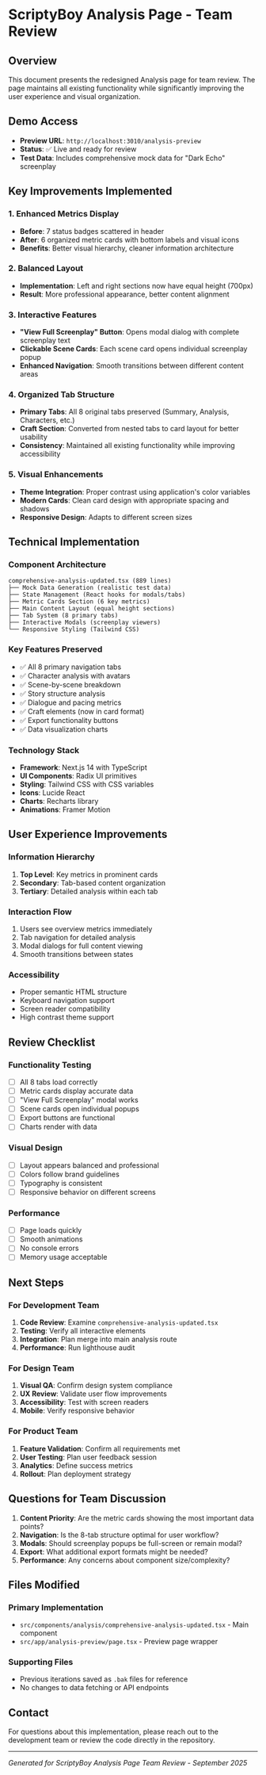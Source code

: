 # ScriptyBoy Analysis Page - Team Review

## Overview
This document presents the redesigned Analysis page for team review. The page maintains all existing functionality while significantly improving the user experience and visual organization.

## Demo Access
- **Preview URL**: `http://localhost:3010/analysis-preview`
- **Status**: ✅ Live and ready for review
- **Test Data**: Includes comprehensive mock data for "Dark Echo" screenplay

## Key Improvements Implemented

### 1. Enhanced Metrics Display
- **Before**: 7 status badges scattered in header
- **After**: 6 organized metric cards with bottom labels and visual icons
- **Benefits**: Better visual hierarchy, cleaner information architecture

### 2. Balanced Layout
- **Implementation**: Left and right sections now have equal height (700px)
- **Result**: More professional appearance, better content alignment

### 3. Interactive Features
- **"View Full Screenplay" Button**: Opens modal dialog with complete screenplay text
- **Clickable Scene Cards**: Each scene card opens individual screenplay popup
- **Enhanced Navigation**: Smooth transitions between different content areas

### 4. Organized Tab Structure
- **Primary Tabs**: All 8 original tabs preserved (Summary, Analysis, Characters, etc.)
- **Craft Section**: Converted from nested tabs to card layout for better usability
- **Consistency**: Maintained all existing functionality while improving accessibility

### 5. Visual Enhancements
- **Theme Integration**: Proper contrast using application's color variables
- **Modern Cards**: Clean card design with appropriate spacing and shadows
- **Responsive Design**: Adapts to different screen sizes

## Technical Implementation

### Component Architecture
```
comprehensive-analysis-updated.tsx (889 lines)
├── Mock Data Generation (realistic test data)
├── State Management (React hooks for modals/tabs)
├── Metric Cards Section (6 key metrics)
├── Main Content Layout (equal height sections)
├── Tab System (8 primary tabs)
├── Interactive Modals (screenplay viewers)
└── Responsive Styling (Tailwind CSS)
```

### Key Features Preserved
- ✅ All 8 primary navigation tabs
- ✅ Character analysis with avatars
- ✅ Scene-by-scene breakdown
- ✅ Story structure analysis
- ✅ Dialogue and pacing metrics
- ✅ Craft elements (now in card format)
- ✅ Export functionality buttons
- ✅ Data visualization charts

### Technology Stack
- **Framework**: Next.js 14 with TypeScript
- **UI Components**: Radix UI primitives
- **Styling**: Tailwind CSS with CSS variables
- **Icons**: Lucide React
- **Charts**: Recharts library
- **Animations**: Framer Motion

## User Experience Improvements

### Information Hierarchy
1. **Top Level**: Key metrics in prominent cards
2. **Secondary**: Tab-based content organization
3. **Tertiary**: Detailed analysis within each tab

### Interaction Flow
1. Users see overview metrics immediately
2. Tab navigation for detailed analysis
3. Modal dialogs for full content viewing
4. Smooth transitions between states

### Accessibility
- Proper semantic HTML structure
- Keyboard navigation support
- Screen reader compatibility
- High contrast theme support

## Review Checklist

### Functionality Testing
- [ ] All 8 tabs load correctly
- [ ] Metric cards display accurate data
- [ ] "View Full Screenplay" modal works
- [ ] Scene cards open individual popups
- [ ] Export buttons are functional
- [ ] Charts render with data

### Visual Design
- [ ] Layout appears balanced and professional
- [ ] Colors follow brand guidelines
- [ ] Typography is consistent
- [ ] Responsive behavior on different screens

### Performance
- [ ] Page loads quickly
- [ ] Smooth animations
- [ ] No console errors
- [ ] Memory usage acceptable

## Next Steps

### For Development Team
1. **Code Review**: Examine `comprehensive-analysis-updated.tsx`
2. **Testing**: Verify all interactive elements
3. **Integration**: Plan merge into main analysis route
4. **Performance**: Run lighthouse audit

### For Design Team
1. **Visual QA**: Confirm design system compliance
2. **UX Review**: Validate user flow improvements
3. **Accessibility**: Test with screen readers
4. **Mobile**: Verify responsive behavior

### For Product Team
1. **Feature Validation**: Confirm all requirements met
2. **User Testing**: Plan user feedback session
3. **Analytics**: Define success metrics
4. **Rollout**: Plan deployment strategy

## Questions for Team Discussion

1. **Content Priority**: Are the metric cards showing the most important data points?
2. **Navigation**: Is the 8-tab structure optimal for user workflow?
3. **Modals**: Should screenplay popups be full-screen or remain modal?
4. **Export**: What additional export formats might be needed?
5. **Performance**: Any concerns about component size/complexity?

## Files Modified

### Primary Implementation
- `src/components/analysis/comprehensive-analysis-updated.tsx` - Main component
- `src/app/analysis-preview/page.tsx` - Preview page wrapper

### Supporting Files
- Previous iterations saved as `.bak` files for reference
- No changes to data fetching or API endpoints

## Contact
For questions about this implementation, please reach out to the development team or review the code directly in the repository.

---
*Generated for ScriptyBoy Analysis Page Team Review - September 2025*